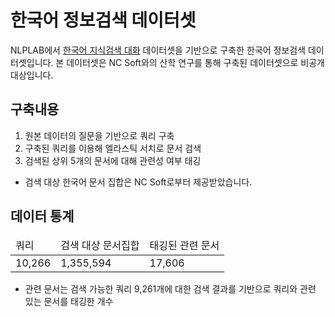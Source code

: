 # 한국어 정보검색 데이터셋

NLPLAB에서 [한국어 지식검색 대화](https://www.aihub.or.kr/aihubdata/data/view.do?currMenu=&topMenu=&aihubDataSe=data&dataSetSn=71304) 데이터셋을 기반으로 구축한 한국어 정보검색 데이터셋입니다.
본 데이터셋은 NC Soft와의 산학 연구를 통해 구축된 데이터셋으로 비공개 대상입니다.



## 구축내용
1) 원본 데이터의 질문을 기반으로 쿼리 구축
2) 구축된 쿼리를 이용해 엘라스틱 서치로 문서 검색
3) 검색된 상위 5개의 문서에 대해 관련성 여부 태깅

* 검색 대상 한국어 문서 집합은 NC Soft로부터 제공받았습니다.



## 데이터 통계
<table class="tg">
<thead>
  <tr>
    <td class="tg-c3ow">쿼리</td>
    <td class="tg-c3ow">검색 대상 문서집합</td>
    <td class="tg-c3ow">태깅된 관련 문서</td>
  </tr>
</thead>
<tbody>
  <tr>
    <td class="tg-c3ow">10,266</td>
    <td class="tg-c3ow">1,355,594</td>
    <td class="tg-c3ow">17,606</td>
  </tr>
</tbody>
</table>

* 관련 문서는 검색 가능한 쿼리 9,261개에 대한 검색 결과를 기반으로 쿼리와 관련 있는 문서를 태깅한 개수
